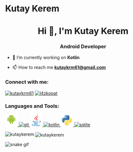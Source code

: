 # Kutay Kerem
<h1 align="center">Hi 👋, I'm Kutay Kerem</h1>
<h3 align="center">Android Developer</h3>

- 🔭 I’m currently working on **Kotlin**

- 📫 How to reach me **kutaykrm61@gmail.com**

<h3 align="left">Connect with me:</h3>
<p align="left">
<a href="https://twitter.com/kutaykrm61" target="blank"><img align="center" src="https://raw.githubusercontent.com/rahuldkjain/github-profile-readme-generator/master/src/images/icons/Social/twitter.svg" alt="kutaykrm61" height="30" width="40" /></a>
<a href="https://discord.gg/l4zkopat" target="blank"><img align="center" src="https://raw.githubusercontent.com/rahuldkjain/github-profile-readme-generator/master/src/images/icons/Social/discord.svg" alt="l4zkopat" height="30" width="40" /></a>
</p>

<h3 align="left">Languages and Tools:</h3>
<p align="left"> <a href="https://developer.android.com" target="_blank" rel="noreferrer"> <img src="https://raw.githubusercontent.com/devicons/devicon/master/icons/android/android-original-wordmark.svg" alt="android" width="40" height="40"/> </a> <a href="https://git-scm.com/" target="_blank" rel="noreferrer"> <img src="https://www.vectorlogo.zone/logos/git-scm/git-scm-icon.svg" alt="git" width="40" height="40"/> </a> <a href="https://www.java.com" target="_blank" rel="noreferrer"> <img src="https://raw.githubusercontent.com/devicons/devicon/master/icons/java/java-original.svg" alt="java" width="40" height="40"/> </a> <a href="https://kotlinlang.org" target="_blank" rel="noreferrer"> <img src="https://www.vectorlogo.zone/logos/kotlinlang/kotlinlang-icon.svg" alt="kotlin" width="40" height="40"/> </a> <a href="https://www.python.org" target="_blank" rel="noreferrer"> <img src="https://raw.githubusercontent.com/devicons/devicon/master/icons/python/python-original.svg" alt="python" width="40" height="40"/> </a> <a href="https://www.sqlite.org/" target="_blank" rel="noreferrer"> <img src="https://www.vectorlogo.zone/logos/sqlite/sqlite-icon.svg" alt="sqlite" width="40" height="40"/> </a> </p>




<p><img align="left" src="https://github-readme-stats.vercel.app/api/top-langs?username=kutaykerem&show_icons=true&locale=en&layout=compact" alt="kutaykerem" /></p>

<p>&nbsp;<img align="center" src="https://github-readme-stats.vercel.app/api?username=kutaykerem&show_icons=true&locale=en" alt="kutaykerem" /></p>


![snake gif](https://github.com/KutayKerem/KutayKerem/blob/output/github-contribution-grid-snake.gif)
